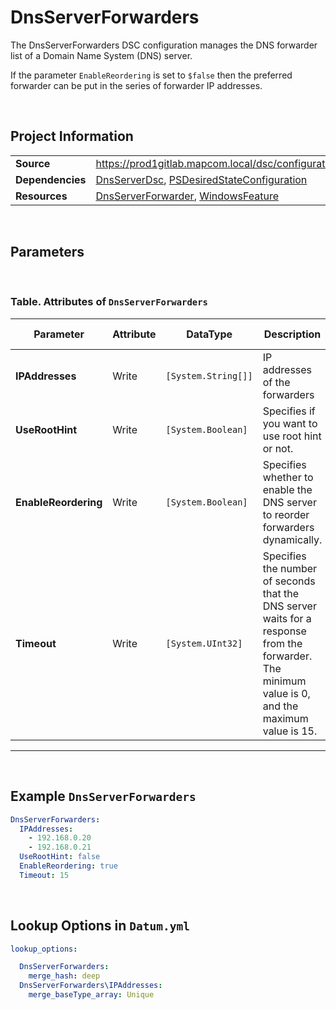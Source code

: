 ﻿# DnsServerForwarders

The DnsServerForwarders DSC configuration manages the DNS forwarder list of a Domain Name System (DNS) server.

If the parameter `EnableReordering` is set to `$false` then the preferred forwarder can be put in the series of forwarder IP addresses.

<br />

## Project Information
|                  |                                                                                                                                  |
| ---------------- | -------------------------------------------------------------------------------------------------------------------------------- |
| **Source**       | https://prod1gitlab.mapcom.local/dsc/configurations/DnsServerTasks/-/tree/master/DnsServerTasks/DscResources/DnsServerForwarders |
| **Dependencies** | [DnsServerDsc][DnsServerDsc], [PSDesiredStateConfiguration][PSDesiredStateConfiguration]                                         |
| **Resources**    | [DnsServerForwarder][DnsServerForwarder], [WindowsFeature][WindowsFeature]                                                       |


<br />

## Parameters

<br />

### Table. Attributes of `DnsServerForwarders`

| Parameter            | Attribute | DataType            | Description                                                                                                                                       | Allowed Values |
| -------------------- | --------- | ------------------- | ------------------------------------------------------------------------------------------------------------------------------------------------- | -------------- |
| **IPAddresses**      | Write     | `[System.String[]]` | IP addresses of the forwarders                                                                                                                    |                |
| **UseRootHint**      | Write     | `[System.Boolean]`  | Specifies if you want to use root hint or not.                                                                                                    |                |
| **EnableReordering** | Write     | `[System.Boolean]`  | Specifies whether to enable the DNS server to reorder forwarders dynamically.                                                                     |                |
| **Timeout**          | Write     | `[System.UInt32]`   | Specifies the number of seconds that the DNS server waits for a response from the forwarder. The minimum value is 0, and the maximum value is 15. |                |

---

<br />

## Example `DnsServerForwarders`

```yaml
DnsServerForwarders:
  IPAddresses:
    - 192.168.0.20
    - 192.168.0.21
  UseRootHint: false
  EnableReordering: true
  Timeout: 15

```

<br />

## Lookup Options in `Datum.yml`

```yaml
lookup_options:

  DnsServerForwarders:
  	merge_hash: deep
  DnsServerForwarders\IPAddresses:
    merge_baseType_array: Unique
```

<br />

[DnsServerDsc]: https://github.com/dsccommunity/DnsServerDsc
[PSDesiredStateConfiguration]: https://docs.microsoft.com/en-us/powershell/module/psdesiredstateconfiguration/about/about_classes_and_dsc?view=powershell-7.1
[DnsServerForwarder]: https://github.com/dsccommunity/DnsServerDsc/wiki/DnsServerForwarder
[WindowsFeature]: https://docs.microsoft.com/en-us/powershell/scripting/dsc/reference/resources/windows/windowsfeatureresource?view=powershell-7.2